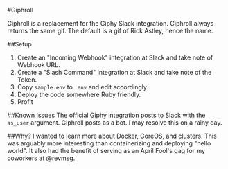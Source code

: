 #Giphroll

Giphroll is a replacement for the Giphy Slack integration. Giphroll always returns the same gif. The default is a gif of Rick Astley, hence the name.

##Setup
1. Create an "Incoming Webhook" integration at Slack and take note of Webhook URL.
2. Create a "Slash Command" integration at Slack and take note of the Token.
3. Copy ```sample.env``` to ```.env``` and edit accordingly.
4. Deploy the code somewhere Ruby friendly.
5. Profit

##Known Issues
The official Giphy integration posts to Slack with the ```as_user``` argument. Giphroll posts as a bot. I may resolve this on a rainy day.

##Why?
I wanted to learn more about Docker, CoreOS, and clusters. This was arguably more interesting than containerizing and deploying "hello world". It also had the benefit of serving as an April Fool's gag for my coworkers at @revmsg.
